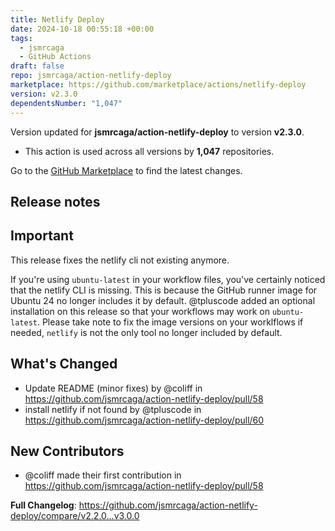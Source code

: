 ```yaml
---
title: Netlify Deploy
date: 2024-10-18 00:55:18 +00:00
tags:
  - jsmrcaga
  - GitHub Actions
draft: false
repo: jsmrcaga/action-netlify-deploy
marketplace: https://github.com/marketplace/actions/netlify-deploy
version: v2.3.0
dependentsNumber: "1,047"
---
```



Version updated for **jsmrcaga/action-netlify-deploy** to version **v2.3.0**.
- This action is used across all versions by **1,047** repositories.

Go to the [GitHub Marketplace](https://github.com/marketplace/actions/netlify-deploy) to find the latest changes.

## Release notes

## Important

This release fixes the netlify cli not existing anymore.

If you're using `ubuntu-latest` in your workflow files, you've certainly noticed that the netlify CLI is missing. This is because the GitHub runner image for Ubuntu 24 no longer includes it by default.
@tpluscode added an optional installation on this release so that your workflows may work on `ubuntu-latest`.
Please take note to fix the image versions on your worklflows  if needed, `netlify` is not the only tool no longer included by default.

## What's Changed
* Update README (minor fixes) by @coliff in https://github.com/jsmrcaga/action-netlify-deploy/pull/58
* install netlify if not found by @tpluscode in https://github.com/jsmrcaga/action-netlify-deploy/pull/60

## New Contributors
* @coliff made their first contribution in https://github.com/jsmrcaga/action-netlify-deploy/pull/58

**Full Changelog**: https://github.com/jsmrcaga/action-netlify-deploy/compare/v2.2.0...v3.0.0
